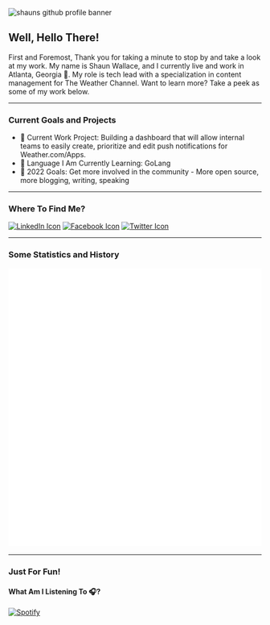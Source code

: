 ![shauns github profile banner](https://s.w-x.co/profile_banner_large.png)

## Well, Hello There!

First and Foremost, Thank you for taking a minute to stop by and take a look at my work.
My name is Shaun Wallace, and I currently live and work in Atlanta, Georgia 🍑. My role is tech lead with a specialization in content management for The Weather Channel. Want to learn more? Take a peek as some of my work below.

---

### Current Goals and Projects

- 🚧 Current Work Project: Building a dashboard that will allow internal teams to easily create, prioritize and edit push notifications for Weather.com/Apps.
- 📖 Language I Am Currently Learning: GoLang
- 🔮 2022 Goals: Get more involved in the community - More open source, more blogging, writing, speaking

---

### Where To Find Me?

[![LinkedIn Icon](https://s.w-x.co/linkedin_personal.png?v=at&w=100&h=100)](https://www.linkedin.com/in/shaunmwallace/)
[![Facebook Icon](https://s.w-x.co/facebook_personal.png?v=at&w=100&h=100)](https://www.facebook.com/shaun.wallace21)
[![Twitter Icon](https://s.w-x.co/twitter_personal.png?v=at&w=100&h=100)](https://twitter.com/ShaunMWallace)

---

### Some Statistics and History

![shauns gitub stats](./github-metrics.svg)

---

### Just For Fun!

#### What Am I Listening To 🎧?

[![Spotify](https://spotify-now-playing-nine-eta.vercel.app/api/spotify)](https://open.spotify.com/user/1245740323)
